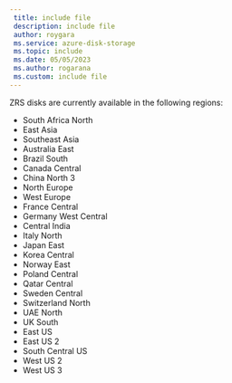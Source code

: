 ```yaml
---
 title: include file
 description: include file
 author: roygara
 ms.service: azure-disk-storage
 ms.topic: include
 ms.date: 05/05/2023
 ms.author: rogarana
 ms.custom: include file
---
```


ZRS disks are currently available in the following regions:
- South Africa North
- East Asia
- Southeast Asia
- Australia East
- Brazil South
- Canada Central
- China North 3
- North Europe
- West Europe
- France Central
- Germany West Central
- Central India
- Italy North
- Japan East
- Korea Central
- Norway East
- Poland Central
- Qatar Central
- Sweden Central
- Switzerland North
- UAE North
- UK South
- East US
- East US 2
- South Central US
- West US 2
- West US 3

